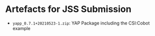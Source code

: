 # Artefacts for JSS Submission

 * `yapp_0.7.1+20210523-1.zip`: YAP Package including the CSI:Cobot example 
